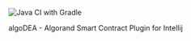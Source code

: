 ![Java CI with Gradle](https://github.com/bloxbean/algorand-idea-plugin/workflows/Java%20CI%20with%20Gradle/badge.svg?branch=master)

algoDEA - Algorand Smart Contract Plugin for Intellij
